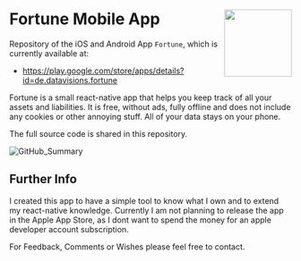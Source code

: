 # Fortune Mobile App <img src="https://github.com/RudolfJagdhuber/Fortune/assets/42039093/01d1105a-bb09-4e68-93e2-d2921203fdb8" align="right" height = 120/>

Repository of the iOS and Android App `Fortune`, which is currently 
available at: 
* https://play.google.com/store/apps/details?id=de.datavisions.fortune

Fortune is a small react-native app that helps you keep track of all 
your assets and liabilities. It is free, without ads, fully offline
and does not include any cookies or other annoying stuff. All of your
data stays on your phone.

The full source code is shared in this repository. 

![GitHub_Summary](https://github.com/RudolfJagdhuber/Fortune/assets/42039093/b23460fd-a5f6-4199-a9b0-9cff6edab8a2)

## Further Info
I created this app to have a simple tool to know what I own and to
extend my react-native knowledge. Currently I am not planning to
release the app in the Apple App Store, as I dont want to spend the
money for an apple developer account subscription.

For Feedback, Comments or Wishes please feel free to contact.

